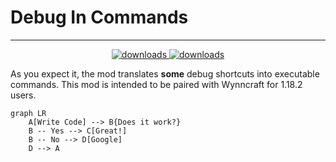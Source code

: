 # Debug In Commands

***
<p align="center">
<a href="https://github.com/coldfleris/DebugInCommands/releases" target="_blank">
    <img alt="downloads" src="https://img.shields.io/badge/release-v0.0.1--beta1-informational" />
  </a>
<a href="https://github.com/coldfleris/DebugInCommands/blob/main/LICENSE" target="_blank">
    <img alt="downloads" src="https://img.shields.io/github/license/coldfleris/DebugInCommands" />
  </a>
</p>
As you expect it, the mod translates <b>some</b> debug shortcuts into executable commands. 
This mod is intended to be paired with Wynncraft for 1.18.2 users.

```mermaid
graph LR
    A[Write Code] --> B{Does it work?}
    B -- Yes --> C[Great!]
    B -- No --> D[Google]
    D --> A
```

